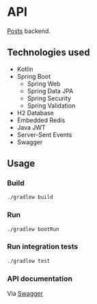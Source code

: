 # API

[Posts](https://github.com/jmavs21/posts) backend.

## Technologies used

- Kotlin
- Spring Boot
  - Spring Web
  - Spring Data JPA
  - Spring Security
  - Spring Validation
- H2 Database
- Embedded Redis
- Java JWT
- Server-Sent Events
- Swagger

## Usage

### Build

```sh
./gradlew build
```

### Run

```sh
./gradlew bootRun
```

### Run integration tests

```sh
./gradlew test
```

### API documentation

Via [Swagger](http://localhost:4000/swagger-ui.html#/)
